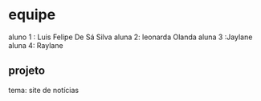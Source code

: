 # equipe
aluno 1 : Luis Felipe De Sá Silva 
aluna 2: leonarda Olanda 
aluna 3 :Jaylane
aluna 4: Raylane
## projeto
tema: site de notícias 
